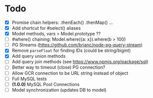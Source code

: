 # Todo

- [x] Promise chain helpers: .thenEach() .thenMap() ...
- [x] Add shortcut for #select() aliases
- [x] Model methods, vars > Model.prototype ??
- [ ] #where() chaining: Model.where({a: x}).where(b > 100)
- [ ] PG Streams (https://github.com/brianc/node-pg-query-stream)
- [x] Remove `parseFloat` for finding IDs (could be string/bigint)
- [x] Add query union methods
- [ ] Add query join methods (see https://www.npmjs.org/package/sql)
- [ ] Better way to timeout (close) PG connection?
- [ ] Allow GCR connection to be URL string instead of object
- [ ] Full MySQL tests
- [ ] **(1.0.0)** MySQL Pool Connections
- [ ] Model synchronization (updates DB to model)
